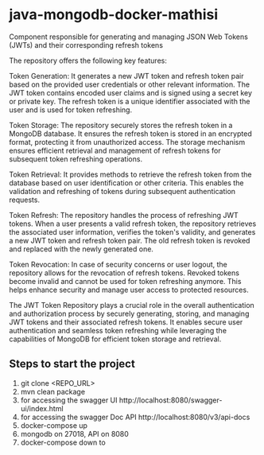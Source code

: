 # java-mongodb-docker-mathisi
Component responsible for generating and managing JSON Web Tokens (JWTs) and their corresponding refresh tokens

The repository offers the following key features:

Token Generation: It generates a new JWT token and refresh token pair based on the provided user credentials or other relevant information. The JWT token contains encoded user claims and is signed using a secret key or private key. The refresh token is a unique identifier associated with the user and is used for token refreshing.

Token Storage: The repository securely stores the refresh token in a MongoDB database. It ensures the refresh token is stored in an encrypted format, protecting it from unauthorized access. The storage mechanism ensures efficient retrieval and management of refresh tokens for subsequent token refreshing operations.

Token Retrieval: It provides methods to retrieve the refresh token from the database based on user identification or other criteria. This enables the validation and refreshing of tokens during subsequent authentication requests.

Token Refresh: The repository handles the process of refreshing JWT tokens. When a user presents a valid refresh token, the repository retrieves the associated user information, verifies the token's validity, and generates a new JWT token and refresh token pair. The old refresh token is revoked and replaced with the newly generated one.

Token Revocation: In case of security concerns or user logout, the repository allows for the revocation of refresh tokens. Revoked tokens become invalid and cannot be used for token refreshing anymore. This helps enhance security and manage user access to protected resources.

The JWT Token Repository plays a crucial role in the overall authentication and authorization process by securely generating, storing, and managing JWT tokens and their associated refresh tokens. It enables secure user authentication and seamless token refreshing while leveraging the capabilities of MongoDB for efficient token storage and retrieval.

## Steps to start the project
1. git clone <REPO_URL>
2. mvn clean package
3. for accessing the swagger UI http://localhost:8080/swagger-ui/index.html
4. for accessing the swagger Doc API http://localhost:8080/v3/api-docs
5. docker-compose up
4. mongodb on 27018, API on 8080
5. docker-compose down to <stop>
